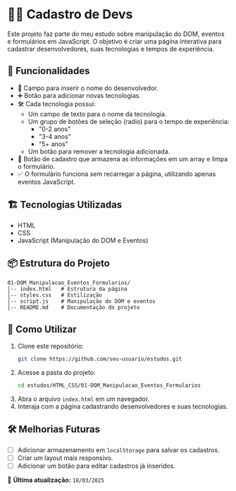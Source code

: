 # 🧑‍💻 Cadastro de Devs

Este projeto faz parte do meu estudo sobre manipulação do DOM, eventos e formulários em JavaScript. O objetivo é criar uma página interativa para cadastrar desenvolvedores, suas tecnologias e tempos de experiência.

## 🚀 Funcionalidades
- 📌 Campo para inserir o nome do desenvolvedor.
- ➕ Botão para adicionar novas tecnologias.
- 🛠️ Cada tecnologia possui:
  - Um campo de texto para o nome da tecnologia.
  - Um grupo de botões de seleção (radio) para o tempo de experiência: 
    - "0-2 anos"
    - "3-4 anos"
    - "5+ anos"
  - Um botão para remover a tecnologia adicionada.
- 💾 Botão de cadastro que armazena as informações em um array e limpa o formulário.
- ✅ O formulário funciona sem recarregar a página, utilizando apenas eventos JavaScript.

## 🏗️ Tecnologias Utilizadas
- HTML
- CSS
- JavaScript (Manipulação do DOM e Eventos)

## 📦 Estrutura do Projeto
```
01-DOM_Manipulacao_Eventos_Formularios/
│-- index.html   # Estrutura da página
│-- styles.css   # Estilização
│-- script.js    # Manipulação do DOM e eventos
│-- README.md    # Documentação do projeto
```

## 🎯 Como Utilizar
1. Clone este repositório:
   ```sh
   git clone https://github.com/seu-usuario/estudos.git
   ```
2. Acesse a pasta do projeto:
   ```sh
   cd estudos/HTML_CSS/01-DOM_Manipulacao_Eventos_Formularios
   ```
3. Abra o arquivo `index.html` em um navegador.
4. Interaja com a página cadastrando desenvolvedores e suas tecnologias.

## 🛠️ Melhorias Futuras
- [ ] Adicionar armazenamento em `localStorage` para salvar os cadastros.
- [ ] Criar um layout mais responsivo.
- [ ] Adicionar um botão para editar cadastros já inseridos.

📌 **Última atualização:** `18/03/2025`
